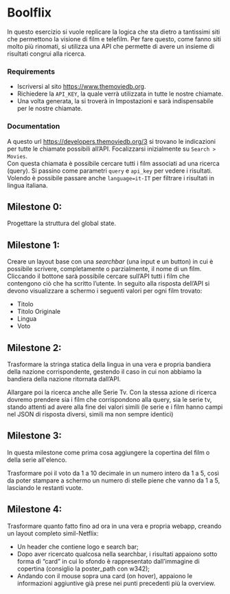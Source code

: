 # Boolflix
In questo esercizio si vuole replicare la logica che sta dietro a tantissimi siti che permettono la visione di film e telefilm.
Per fare questo, come fanno siti molto più rinomati, si utilizza una API che permette di avere un insieme di risultati congrui alla ricerca.

### Requirements
- Iscriversi al sito https://www.themoviedb.org. 
- Richiedere la `API_KEY`, la quale verrà utilizzata in tutte le nostre chiamate.
- Una volta generata, la si troverà in Impostazioni e sarà indispensabile per le nostre chiamate.

### Documentation 
A questo url https://developers.themoviedb.org/3 si trovano le indicazioni per tutte le chiamate possibili all’API. Focalizzarsi inizialmente su `Search > Movies`.   
Con questa chiamata è possibile cercare tutti i film associati ad una ricerca (query).  Si passino come parametri `query` e `api_key` per vedere i risultati. Volendo è possibile passare anche `language=it-IT` per filtrare i risultati in lingua italiana.

## Milestone 0:
Progettare la struttura del global state.

## Milestone 1:
Creare un layout base con una *searchbar* (una input e un button) in cui è possibile scrivere, completamente o parzialmente, il nome di un film. Cliccando il  bottone sarà possibile cercare sull’API tutti i film che contengono ciò che ha scritto l’utente.
In seguito alla risposta dell’API si devono visualizzare a schermo i seguenti valori per ogni film trovato: 
- Titolo
- Titolo Originale
- Lingua
- Voto

## Milestone 2:
Trasformare la stringa statica della lingua in una vera e propria bandiera della nazione corrispondente, gestendo il caso in cui non abbiamo la bandiera della nazione ritornata dall’API.

Allargare poi la ricerca anche alle Serie Tv. Con la stessa azione di ricerca dovremo prendere sia i film che corrispondono alla query, sia le serie tv, stando attenti ad avere alla fine dei valori simili (le serie e i film hanno campi nel JSON di risposta diversi, simili ma non sempre identici)

## Milestone 3:
In questa milestone come prima cosa aggiungere la copertina del film o della serie all'elenco.

Trasformare poi il voto da 1 a 10 decimale in un numero intero da 1 a 5, così da poter stampare a schermo un numero di stelle piene che vanno da 1 a 5, lasciando le restanti vuote.

## Milestone 4:
Trasformare quanto fatto fino ad ora in una vera e propria webapp, creando un layout completo simil-Netflix:
- Un header che contiene logo e search bar;
- Dopo aver ricercato qualcosa nella searchbar, i risultati appaiono sotto forma di “card” in cui lo sfondo è rappresentato dall’immagine di copertina (consiglio la poster_path con w342);
- Andando con il mouse sopra una card (on hover), appaiono le informazioni aggiuntive già prese nei punti precedenti più la overview.

